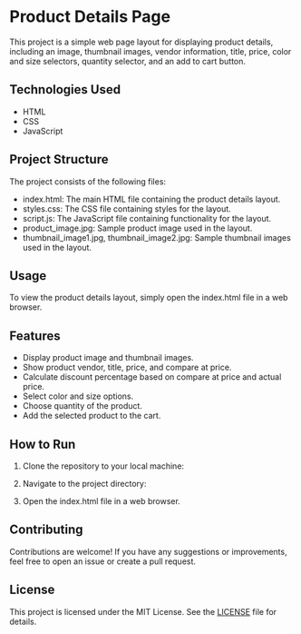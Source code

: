 # Product Details Page

This project is a simple web page layout for displaying product details, including an image, thumbnail images, vendor information, title, price, color and size selectors, quantity selector, and an add to cart button.

## Technologies Used

- HTML
- CSS
- JavaScript

## Project Structure

The project consists of the following files:

- index.html: The main HTML file containing the product details layout.
- styles.css: The CSS file containing styles for the layout.
- script.js: The JavaScript file containing functionality for the layout.
- product_image.jpg: Sample product image used in the layout.
- thumbnail_image1.jpg, thumbnail_image2.jpg: Sample thumbnail images used in the layout.

## Usage

To view the product details layout, simply open the index.html file in a web browser.

## Features

- Display product image and thumbnail images.
- Show product vendor, title, price, and compare at price.
- Calculate discount percentage based on compare at price and actual price.
- Select color and size options.
- Choose quantity of the product.
- Add the selected product to the cart.

## How to Run

1. Clone the repository to your local machine:


2. Navigate to the project directory:


3. Open the index.html file in a web browser.

## Contributing

Contributions are welcome! If you have any suggestions or improvements, feel free to open an issue or create a pull request.

## License

This project is licensed under the MIT License. See the [LICENSE](LICENSE) file for details.
